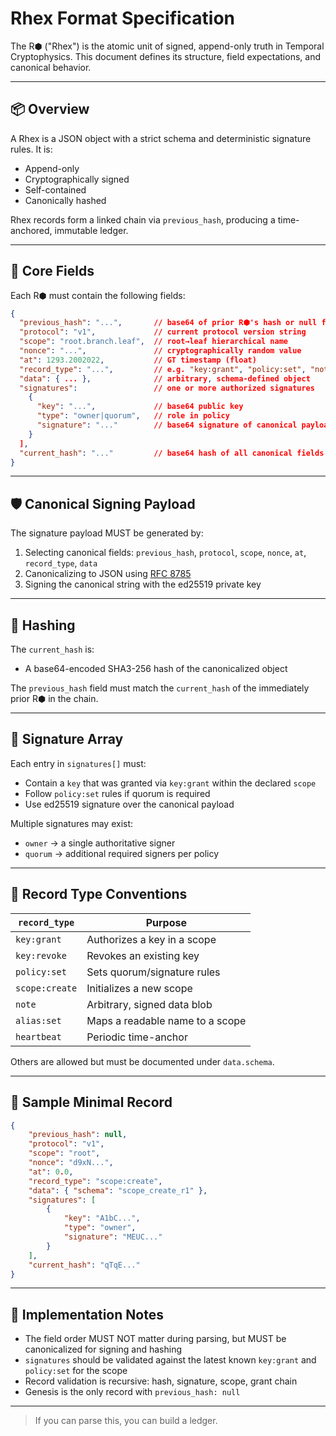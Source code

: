 # Rhex Format Specification

The R⬢ ("Rhex") is the atomic unit of signed, append-only truth in Temporal Cryptophysics. This document defines its structure, field expectations, and canonical behavior.

---

## 📦 Overview

A Rhex is a JSON object with a strict schema and deterministic signature rules. It is:

-   Append-only
-   Cryptographically signed
-   Self-contained
-   Canonically hashed

Rhex records form a linked chain via `previous_hash`, producing a time-anchored, immutable ledger.

---

## 🧱 Core Fields

Each R⬢ must contain the following fields:

```json
{
  "previous_hash": "...",       // base64 of prior R⬢'s hash or null for genesis
  "protocol": "v1",             // current protocol version string
  "scope": "root.branch.leaf",  // root→leaf hierarchical name
  "nonce": "...",               // cryptographically random value
  "at": 1293.2002022,           // GT timestamp (float)
  "record_type": "...",         // e.g. "key:grant", "policy:set", "note"
  "data": { ... },              // arbitrary, schema-defined object
  "signatures":                 // one or more authorized signatures
    {
      "key": "...",             // base64 public key
      "type": "owner|quorum",   // role in policy
      "signature": "..."        // base64 signature of canonical payload
    }
  ],
  "current_hash": "..."         // base64 hash of all canonical fields
}
```

---

## 🛡️ Canonical Signing Payload

The signature payload MUST be generated by:

1. Selecting canonical fields: `previous_hash`, `protocol`, `scope`, `nonce`, `at`, `record_type`, `data`
2. Canonicalizing to JSON using [RFC 8785](https://www.rfc-editor.org/rfc/rfc8785.html)
3. Signing the canonical string with the ed25519 private key

---

## 🔄 Hashing

The `current_hash` is:

-   A base64-encoded SHA3-256 hash of the canonicalized object

The `previous_hash` field must match the `current_hash` of the immediately prior R⬢ in the chain.

---

## 🔐 Signature Array

Each entry in `signatures[]` must:

-   Contain a `key` that was granted via `key:grant` within the declared `scope`
-   Follow `policy:set` rules if quorum is required
-   Use ed25519 signature over the canonical payload

Multiple signatures may exist:

-   `owner` → a single authoritative signer
-   `quorum` → additional required signers per policy

---

## 🎯 Record Type Conventions

| `record_type`  | Purpose                         |
| -------------- | ------------------------------- |
| `key:grant`    | Authorizes a key in a scope     |
| `key:revoke`   | Revokes an existing key         |
| `policy:set`   | Sets quorum/signature rules     |
| `scope:create` | Initializes a new scope         |
| `note`         | Arbitrary, signed data blob     |
| `alias:set`    | Maps a readable name to a scope |
| `heartbeat`    | Periodic time-anchor            |

Others are allowed but must be documented under `data.schema`.

---

## 🧬 Sample Minimal Record

```json
{
    "previous_hash": null,
    "protocol": "v1",
    "scope": "root",
    "nonce": "d9xN...",
    "at": 0.0,
    "record_type": "scope:create",
    "data": { "schema": "scope_create_r1" },
    "signatures": [
        {
            "key": "A1bC...",
            "type": "owner",
            "signature": "MEUC..."
        }
    ],
    "current_hash": "qTqE..."
}
```

---

## 📌 Implementation Notes

-   The field order MUST NOT matter during parsing, but MUST be canonicalized for signing and hashing
-   `signatures` should be validated against the latest known `key:grant` and `policy:set` for the scope
-   Record validation is recursive: hash, signature, scope, grant chain
-   Genesis is the only record with `previous_hash: null`

---

> If you can parse this, you can build a ledger.
